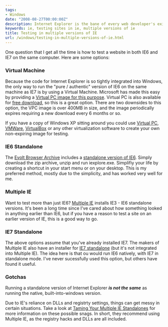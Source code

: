 ```yaml
---
tags:
- Windows
date: "2008-08-27T00:00:00Z"
description: Internet Explorer is the bane of every web developer's existence. What makes it worse is how difficult Microsoft makes it to test sites in different versions of IE.
keywords: ie, testing sites in ie, multiple versions of ie
title: Testing in multiple versions of IE
url: /windows/testing-in-multiple-versions-of-ie.html
---
```

One question that I get all the time is how to test a website in both
IE6 and IE7 on the same computer. Here are some options:

### Virtual Machine

Because the code for Internet Explorer is so tightly integrated into Windows, the only way to run the "pure / authentic" version of IE6 on the same machine as IE7 is by using a Virtual Machine. Microsoft has made this easy by providing a [Virtual PC image for this purpose](http://www.microsoft.com/downloads/details.aspx?FamilyID=21eabb90-958f-4b64-b5f1-73d0a413c8ef&displaylang=en). Virtual PC is also available for [free download](http://www.microsoft.com/windows/products/winfamily/virtualpc/default.mspx), so this is a great option. There are two downsides to this option, the VPC image is over 400MB in size, and the image periodically expires requiring a new download every 6 months or so.

If you have a copy of Windows XP sitting around you could use [Virtual PC](http://www.microsoft.com/windows/products/winfamily/virtualpc/default.mspx), [VMWare](http://vmware.com/), [VirtualBox](http://virtualbox.org/) or any other virtualization software to create your own non-expiring image for testing.

### IE6 Standalone

The [Evolt Browser Archive](http://browsers.evolt.org/) includes a [standalone version of IE6](http://browsers.evolt.org/download.php?/ie/32bit/standalone/ie6eolas_nt.zip). Simply download the zip archive, unzip and run iexplore.exe. Simplifiy your life by creating a shortcut in your start menu or on your desktop. This is my preferred method, mostly due to the simplicity, and has worked very well for me.

### Multiple IE

Want to test more than just IE6? [Multiple IE](http://tredosoft.com/Multiple_IE) installs IE3 - IE6 standalone versions. It's been a long time since I've cared about how something looked in anything earlier than IE6, but if you have a reason to test a site on an earlier version of IE, this is a good way to go.

### IE7 Standalone

The above options assume that you've already installed IE7. The makers of Multiple IE also have an installer for [IE7 standalone](http://tredosoft.com/IE7_standalone) (but it's not integrated into Multiple IE). The idea here is that ou would run IE6 natively, with IE7 in standalone mode. I've never sucessfully used this option, but others have found it useful.

### Gotchas

Running a standalone version of Internet Explorer ***is not the same***
as running the native, built-into-windows version.

Due to IE's reliance on DLLs and registrty settings, things can get
messy in certain situations. Take a look at [Taming Your Multiple IE
Standalones](http://www.positioniseverything.net/articles/multiIE.html)
for more information on these possible snags. In short, they recommend
using Multiple IE, as the registry hacks and DLLs are all included.
